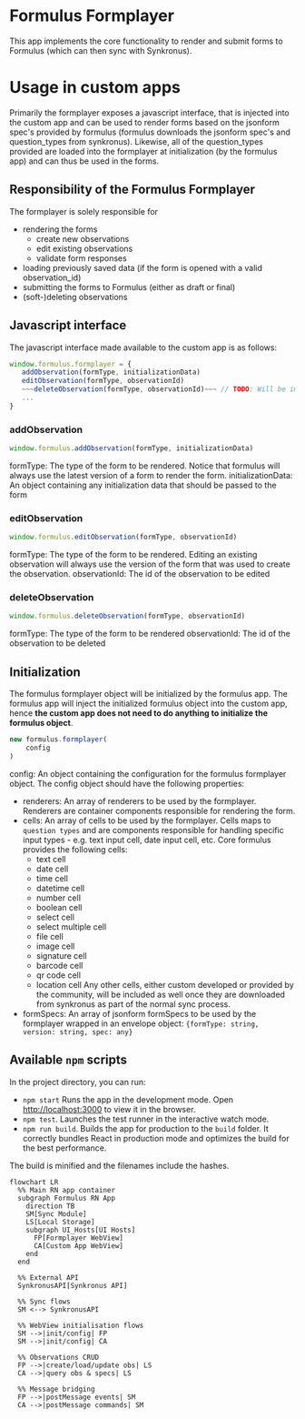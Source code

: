 # Formulus Formplayer

This app implements the core functionality to render and submit forms to Formulus (which can then sync with Synkronus).

# Usage in custom apps
Primarily the formplayer exposes a javascript interface, that is injected into the custom app and can be used to render forms based on the jsonform spec's provided by formulus (formulus downloads the jsonform spec's and question_types from synkronus). Likewise, all of the question_types provided are loaded into the formplayer at initialization (by the formulus app) and can thus be used in the forms.

## Responsibility of the Formulus Formplayer
The formplayer is solely responsible for 
- rendering the forms
    - create new observations
    - edit existing observations
    - validate form responses
- loading previously saved data (if the form is opened with a valid observation_id)
- submitting the forms to Formulus (either as draft or final)
- (soft-)deleting observations

## Javascript interface

The javascript interface made available to the custom app is as follows:

```javascript
window.formulus.formplayer = {
   addObservation(formType, initializationData)
   editObservation(formType, observationId)
   ~~~deleteObservation(formType, observationId)~~~ // TODO: Will be implemented in formulus core interface
   ...
}
```

### addObservation

```javascript
window.formulus.addObservation(formType, initializationData)
```
formType: The type of the form to be rendered. Notice that formulus will always use the latest version of a form to render the form.
initializationData: An object containing any initialization data that should be passed to the form


### editObservation

```javascript
window.formulus.editObservation(formType, observationId)
```
formType: The type of the form to be rendered. Editing an existing observation will always use the version of the form that was used to create the observation.
observationId: The id of the observation to be edited


### deleteObservation

```javascript
window.formulus.deleteObservation(formType, observationId)
```
formType: The type of the form to be rendered
observationId: The id of the observation to be deleted

## Initialization
The formulus formplayer object will be initialized by the formulus app. The formulus app will inject the initialized formulus object into the custom app, hence **the custom app does not need to do anything to initialize the formulus object**.

```javascript
new formulus.formplayer(
    config
)
```

config: An object containing the configuration for the formulus formplayer object. The config object should have the following properties:
- renderers: An array of renderers to be used by the formplayer. Renderers are container components responsible for rendering the form.
- cells: An array of cells to be used by the formplayer. Cells maps to `question types` and are components responsible for handling specific input types - e.g. text input cell, date input cell, etc. Core formulus provides the following cells:
    - text cell
    - date cell
    - time cell
    - datetime cell
    - number cell
    - boolean cell
    - select cell
    - select multiple cell
    - file cell
    - image cell
    - signature cell
    - barcode cell
    - qr code cell
    - location cell
Any other cells, either custom developed or provided by the community, will be included as well once they are downloaded from synkronus as part of the normal sync process.
- formSpecs: An array of jsonform formSpecs to be used by the formplayer wrapped in an envelope object: `{formType: string, version: string, spec: any}`



## Available `npm` scripts

In the project directory, you can run:

- `npm start` Runs the app in the development mode. Open [http://localhost:3000](http://localhost:3000) to view it in the browser.
- `npm test`. Launches the test runner in the interactive watch mode.
- `npm run build`. Builds the app for production to the `build` folder. It correctly bundles React in production mode and optimizes the build for the best performance.

The build is minified and the filenames include the hashes.

```mermaid
flowchart LR
  %% Main RN app container
  subgraph Formulus RN App
    direction TB
    SM[Sync Module]
    LS[Local Storage]
    subgraph UI_Hosts[UI Hosts]
      FP[Formplayer WebView]
      CA[Custom App WebView]
    end
  end

  %% External API
  SynkronusAPI[Synkronus API]

  %% Sync flows
  SM <--> SynkronusAPI

  %% WebView initialisation flows
  SM -->|init/config| FP
  SM -->|init/config| CA

  %% Observations CRUD
  FP -->|create/load/update obs| LS
  CA -->|query obs & specs| LS

  %% Message bridging
  FP -->|postMessage events| SM
  CA -->|postMessage commands| SM
```